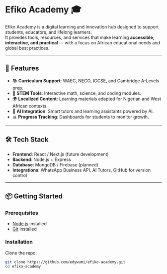 # Efiko Academy 🎓  

Efiko Academy is a digital learning and innovation hub designed to support students, educators, and lifelong learners.  
It provides tools, resources, and services that make learning **accessible, interactive, and practical** — with a focus on African educational needs and global best practices.  

---

## 🚀 Features
- 📚 **Curriculum Support**: WAEC, NECO, IGCSE, and Cambridge A-Levels prep.  
- 🧮 **STEM Tools**: Interactive math, science, and coding modules.  
- 🌍 **Localized Content**: Learning materials adapted for Nigerian and West African contexts.  
- 🤖 **AI Integration**: Smart tutors and learning assistants powered by AI.  
- 📊 **Progress Tracking**: Dashboards for students to monitor growth.  

---

## 🛠️ Tech Stack
- **Frontend**: React / Next.js (future development)  
- **Backend**: Node.js + Express  
- **Database**: MongoDB / Firebase (planned)  
- **Integrations**: WhatsApp Business API, AI Tutors, GitHub for version control  

---

## 📦 Getting Started  

### Prerequisites
- [Node.js](https://nodejs.org/) installed  
- [Git](https://git-scm.com/) installed  

### Installation
Clone the repo:  
```bash
git clone https://github.com/edywumi/efiko-academy.git
cd efiko-academy
